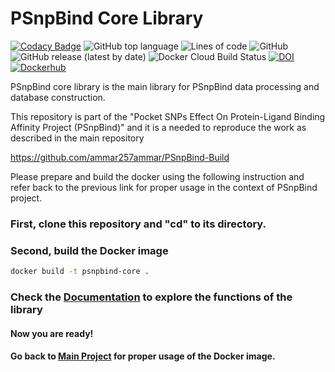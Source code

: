 # PSnpBind Core Library

[![Codacy Badge](https://app.codacy.com/project/badge/Grade/f88127b901bd40b48b9a3bab4b309703)](https://www.codacy.com/gh/ammar257ammar/psnpbind-core/dashboard?utm_source=github.com&amp;utm_medium=referral&amp;utm_content=ammar257ammar/psnpbind-core&amp;utm_campaign=Badge_Grade) ![GitHub top language](https://img.shields.io/github/languages/top/ammar257ammar/psnpbind-core) ![Lines of code](https://img.shields.io/tokei/lines/github/ammar257ammar/psnpbind-core) ![GitHub](https://img.shields.io/github/license/ammar257ammar/psnpbind-core) ![GitHub release (latest by date)](https://img.shields.io/github/v/release/ammar257ammar/psnpbind-core) ![Docker Cloud Build Status](https://img.shields.io/docker/cloud/build/aammar/psnpbind-core) [![DOI](https://zenodo.org/badge/227237183.svg)](https://zenodo.org/badge/latestdoi/227237183) [![Dockerhub](https://img.shields.io/badge/dockerhub-aammar%2Fpsnpbind--core-green)](https://hub.docker.com/r/aammar/psnpbind-core)

PSnpBind core library is the main library for PSnpBind data processing and database construction.

This repository is part of the "Pocket SNPs Effect On Protein-Ligand Binding Affinity Project (PSnpBind)" and it is a needed to reproduce the work as described in the main repository 

https://github.com/ammar257ammar/PSnpBind-Build

Please prepare and build the docker using the following instruction and refer back to the previous link for proper usage in the context of PSnpBind project.

### First, clone this repository and "cd" to its directory.

### Second, build the Docker image

```bash
docker build -t psnpbind-core .
```

### Check the [Documentation](https://ammar257ammar.github.io/psnpbind-core/) to explore the functions of the library

#### Now you are ready! 

#### Go back to [Main Project](https://github.com/ammar257ammar/pocket-snps-effect-binding-affinity) for proper usage of the Docker image.
